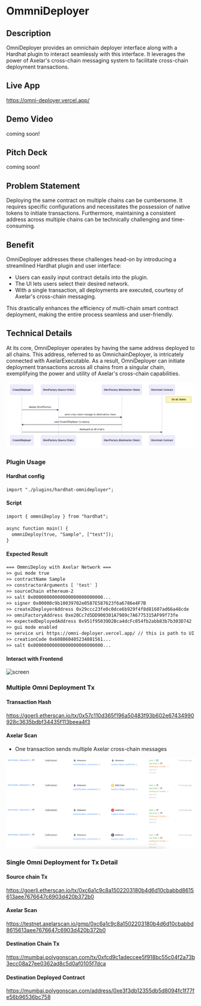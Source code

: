# OmmniDeployer

## Description

OmniDeployer provides an omnichain deployer interface along with a Hardhat plugin to interact seamlessly with this interface. It leverages the power of Axelar's cross-chain messaging system to facilitate cross-chain deployment transactions.

## Live App

https://omni-deployer.vercel.app/

## Demo Video

coming soon!

## Pitch Deck

coming soon!

## Problem Statement

Deploying the same contract on multiple chains can be cumbersome. It requires specific configurations and necessitates the possession of native tokens to initiate transactions. Furthermore, maintaining a consistent address across multiple chains can be technically challenging and time-consuming.

## Benefit

OmniDeployer addresses these challenges head-on by introducing a streamlined Hardhat plugin and user interface:

- Users can easily input contract details into the plugin.
- The UI lets users select their desired network.
- With a single transaction, all deployments are executed, courtesy of Axelar's cross-chain messaging.

This drastically enhances the efficiency of multi-chain smart contract deployment, making the entire process seamless and user-friendly.

## Technical Details

At its core, OmniDeployer operates by having the same address deployed to all chains. This address, referred to as OmnichainDeployer, is intricately connected with AxelarExecutable. As a result, OmniDeployer can initiate deployment transactions across all chains from a singular chain, exemplifying the power and utility of Axelar's cross-chain capabilities.

![how-it-works](./docs/how-it-works.png)

### Plugin Usage

#### Hardhat config

```
import "./plugins/hardhat-omnideployer";
```

#### Script

```
import { ommniDeploy } from "hardhat";

async function main() {
  ommniDeploy(true, "Sample", ["test"]);
}
```

#### Expected Result

```
=== OmmniDeploy with Axelar Network ===
>> gui mode true
>> contractName Sample
>> constractorArguments [ 'test' ]
>> sourceChain ethereum-2
>> salt 0x00000000000000000000000000...
>> signer 0x00000c9b10039702e0587E587623f6a6786e4F7B
>> create2DeployerAddress 0x29ccc23fe0c0dce6b929f4f8d81607ad66a48cde
>> omniFactoryAddress 0xe20Cc7d5DD900301A7989c7A6775315AF99f73fe
>> expectedDeployedAddress 0x951f95039D2Bca4dcFc054fb2abb83b7b303D742
>> gui mode enabled
>> service uri https://omni-deployer.vercel.app/ // this is path to UI
>> creationCode 0x608060405234801561...
>> salt 0x00000000000000000000000000...
```

#### Interact with Frontend

![screen](./docs/screen.png)

### Multiple Omni Deployment Tx

#### Transaction Hash

https://goerli.etherscan.io/tx/0x57c110d365f196a50483f93b602e67434990928c3635bdbf34435f113beea4f3

#### Axelar Scan

- One transaction sends multiple Axelar cross-chain messages

![omni-deployment](./docs/omni-deployment.png)

### Single Omni Deployment for Tx Detail

#### Source chain Tx

https://goerli.etherscan.io/tx/0xc6a1c9c8a1502203180b4d6d10cbabbd8615613aee7676647c6903d420b372b0

#### Axelar Scan

https://testnet.axelarscan.io/gmp/0xc6a1c9c8a1502203180b4d6d10cbabbd8615613aee7676647c6903d420b372b0

#### Destination Chain Tx

https://mumbai.polygonscan.com/tx/0xfcd9c1adeccee5f918bc55c04f2a73b3ecc08a27ee0362ad8c5d0af0105f7dca

#### Destination Deployed Contract

https://mumbai.polygonscan.com/address/0xe3f3db12355db5d8094fc1f77fe56b96536bc758
